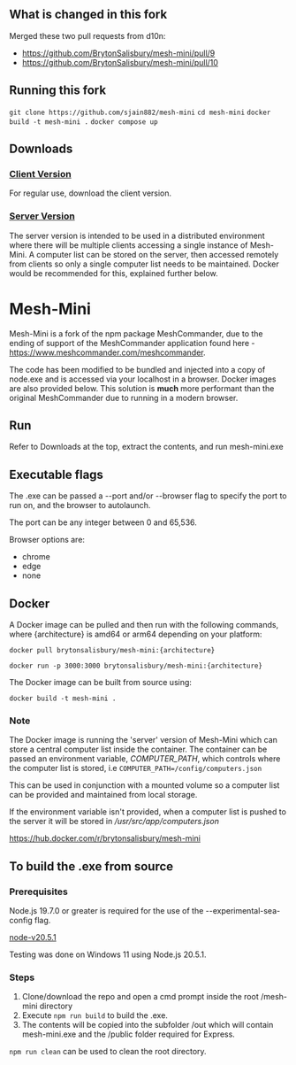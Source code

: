 ## What is changed in this fork
Merged these two pull requests from d10n:
- https://github.com/BrytonSalisbury/mesh-mini/pull/9
- https://github.com/BrytonSalisbury/mesh-mini/pull/10

## Running this fork

`git clone https://github.com/sjain882/mesh-mini`
`cd mesh-mini`
`docker build -t mesh-mini .`
`docker compose up`

## Downloads

### [Client Version](https://github.com/BrytonSalisbury/mesh-mini/releases/download/v1.0.1/mesh-mini.zip)

For regular use, download the client version.

### [Server Version](https://github.com/BrytonSalisbury/mesh-mini/releases/download/v1.0.2/mesh-mini-server.zip)

The server version is intended to be used in a distributed environment where there will be multiple clients accessing a single instance of Mesh-Mini. A computer list can be stored on the server, then accessed remotely from clients so only a single computer list needs to be maintained. Docker would be recommended for this, explained further below.

# Mesh-Mini

Mesh-Mini is a fork of the npm package MeshCommander, due to the ending of support of the MeshCommander application found here - https://www.meshcommander.com/meshcommander.

The code has been modified to be bundled and injected into a copy of node.exe and is accessed via your localhost in a browser. Docker images are also provided below. This solution is **much** more performant than the original MeshCommander due to running in a modern browser.

## Run

Refer to Downloads at the top, extract the contents, and run mesh-mini.exe

## Executable flags

The .exe can be passed a --port and/or --browser flag to specify the port to run on, and the browser to autolaunch.

The port can be any integer between 0 and 65,536.

Browser options are:

- chrome
- edge
- none

## Docker

A Docker image can be pulled and then run with the following commands, where {architecture} is amd64 or arm64 depending on your platform:

`docker pull brytonsalisbury/mesh-mini:{architecture}`

`docker run -p 3000:3000 brytonsalisbury/mesh-mini:{architecture}`

The Docker image can be built from source using:

`docker build -t mesh-mini .`

### Note

The Docker image is running the 'server' version of Mesh-Mini which can store a central computer list inside the container. The container can be passed an environment variable, _COMPUTER_PATH_, which controls where the computer list is stored, i.e `COMPUTER_PATH=/config/computers.json`

This can be used in conjunction with a mounted volume so a computer list can be provided and maintained from local storage.

If the environment variable isn't provided, when a computer list is pushed to the server it will be stored in _/usr/src/app/computers.json_

https://hub.docker.com/r/brytonsalisbury/mesh-mini

## To build the .exe from source

### Prerequisites

Node.js 19.7.0 or greater is required for the use of the --experimental-sea-config flag.

[node-v20.5.1](https://nodejs.org/dist/v20.5.1/node-v20.5.1-x64.msi)

Testing was done on Windows 11 using Node.js 20.5.1.

### Steps

1. Clone/download the repo and open a cmd prompt inside the root /mesh-mini directory
2. Execute `npm run build` to build the .exe.
3. The contents will be copied into the subfolder /out which will contain mesh-mini.exe and the /public folder required for Express.

`npm run clean` can be used to clean the root directory.
